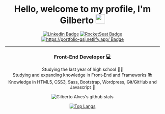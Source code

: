 <h1 align="center"> Hello, welcome to my profile, I'm Gilberto <img src="https://media.giphy.com/media/hvRJCLFzcasrR4ia7z/giphy.gif" width="30px"></h1>

<div align="center">
  
[![Linkedin Badge](https://img.shields.io/badge/-Linkedin-6633cc?style=flat-square&logo=Linkedin&logoColor=white&color=black&link=https://www.linkedin.com/in/gilberto-alves-377414199/)](https://www.linkedin.com/in/gilberto-alves-377414199/)
[![RocketSeat Badge](https://img.shields.io/badge/-RocketSeat-6633cc?style=flat-square&logo=Polymer-Project&logoColor=white&color=black&link=https://app.rocketseat.com.br/me/gilberto-alves-de-sousa-junior-1571157922)](https://app.rocketseat.com.br/me/gilberto-alves-de-sousa-junior-1571157922)
[![https://portfolio-gsj.netlify.app/ Badge](https://img.shields.io/badge/-Portfólio-6633cc?style=flat-square&logo=DTube&logoColor=white&color=black&link=https://portfolio-gsj.netlify.app/)](https://portfolio-gsj.netlify.app/)

</div>

<hr>

<h3 align="center">Front-End Developer 💻</h3>

<p align="center">
  Studying the last year of high school 👨‍🎓<br>
  Studying and expanding knowledge in Front-End and Frameworks 📚<br>
  Knowledge in HTML5, CSS3, Sass, Bootstrap, Wordpress, Git/GitHub and Javascript 🚀<br>
</p>

<div align="center">

![Gilberto Alves's github stats](https://github-readme-stats.vercel.app/api?username=GilbertoASJ&show_icons=true&theme=dark)

[![Top Langs](https://github-readme-stats.vercel.app/api/top-langs/?username=GilbertoASJ&layout=compact&theme=dark)](https://github.com/felipecastrosales/github-readme-stats)

   </div>





